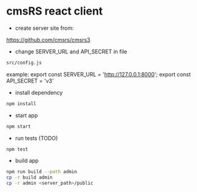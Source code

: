 # cmsRS react client

* create server site from:

<https://github.com/cmsrs/cmsrs3>

* change SERVER_URL and API_SECRET  in file 
```bash
src/config.js
```

example:
export const SERVER_URL = 'http://127.0.0.1:8000';
export const API_SECRET = 'v3'


* install dependency

```bash
npm install
```

* start app

```bash
npm start
```

* run tests (TODO)

```bash
npm test
```

* build app

```bash
npm run build --path admin
cp -r build admin
cp -r admin <server_path>/public
```

